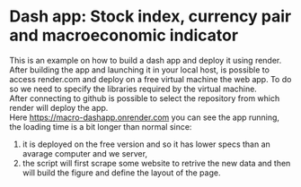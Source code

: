 # Dash app: Stock index, currency pair and macroeconomic indicator
This is an example on how to build a dash app and deploy it using render. After building the app and launching it in your local host, is possible to access render.com and deploy on a free virtual machine the web app. To do so we need to specify the libraries required by the virtual machine. <br>
After connecting to github is possible to select the repository from which render will deploy the app. <br>
Here https://macro-dashapp.onrender.com you can see the app running, the loading time is a bit longer than normal since:
1. it is deployed on the free version and so it has lower specs than an avarage computer and we server,
2. the script will first scrape some website to retrive the new data and then will build the figure and define the layout of the page.
<br>
